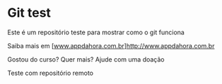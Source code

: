 # Git test

Este é um repositório teste para mostrar como o git funciona

Saiba mais em [www.appdahora.com.br]http://www.appdahora.com.br

Gostou do curso? Quer mais? Ajude com uma doação

Teste com repositório remoto
